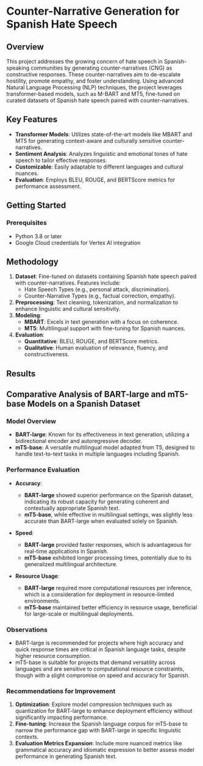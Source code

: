 # Counter-Narrative Generation for Spanish Hate Speech

## Overview
This project addresses the growing concern of hate speech in Spanish-speaking communities by generating counter-narratives (CNG) as constructive responses. These counter-narratives aim to de-escalate hostility, promote empathy, and foster understanding. Using advanced Natural Language Processing (NLP) techniques, the project leverages transformer-based models, such as M-BART and MT5, fine-tuned on curated datasets of Spanish hate speech paired with counter-narratives.


## Key Features
- **Transformer Models**: Utilizes state-of-the-art models like MBART and MT5 for generating context-aware and culturally sensitive counter-narratives.
- **Sentiment Analysis**: Analyzes linguistic and emotional tones of hate speech to tailor effective responses.
- **Customizable**: Easily adaptable to different languages and cultural nuances.
- **Evaluation**: Employs BLEU, ROUGE, and BERTScore metrics for performance assessment.

## Getting Started

### Prerequisites
- Python 3.8 or later
- Google Cloud credentials for Vertex AI integration


## Methodology
1. **Dataset**: Fine-tuned on datasets containing Spanish hate speech paired with counter-narratives. Features include:
   - Hate Speech Types (e.g., personal attack, discrimination).
   - Counter-Narrative Types (e.g., factual correction, empathy).
2. **Preprocessing**: Text cleaning, tokenization, and normalization to enhance linguistic and cultural sensitivity.
3. **Modeling**:
   - **MBART**: Excels in text generation with a focus on coherence.
   - **MT5**: Multilingual support with fine-tuning for Spanish nuances.
4. **Evaluation**:
   - **Quantitative**: BLEU, ROUGE, and BERTScore metrics.
   - **Qualitative**: Human evaluation of relevance, fluency, and constructiveness.

## Results
## Comparative Analysis of BART-large and mT5-base Models on a Spanish Dataset

### Model Overview

- **BART-large**: Known for its effectiveness in text generation, utilizing a bidirectional encoder and autoregressive decoder.
- **mT5-base**: A versatile multilingual model adapted from T5, designed to handle text-to-text tasks in multiple languages including Spanish.

### Performance Evaluation

- **Accuracy**:
  - **BART-large** showed superior performance on the Spanish dataset, indicating its robust capacity for generating coherent and contextually appropriate Spanish text.
  - **mT5-base**, while effective in multilingual settings, was slightly less accurate than BART-large when evaluated solely on Spanish.

- **Speed**:
  - **BART-large** provided faster responses, which is advantageous for real-time applications in Spanish.
  - **mT5-base** exhibited longer processing times, potentially due to its generalized multilingual architecture.

- **Resource Usage**:
  - **BART-large** required more computational resources per inference, which is a consideration for deployment in resource-limited environments.
  - **mT5-base** maintained better efficiency in resource usage, beneficial for large-scale or multilingual deployments.

### Observations

- BART-large is recommended for projects where high accuracy and quick response times are critical in Spanish language tasks, despite higher resource consumption.
- mT5-base is suitable for projects that demand versatility across languages and are sensitive to computational resource constraints, though with a slight compromise on speed and accuracy for Spanish.

### Recommendations for Improvement

1. **Optimization**: Explore model compression techniques such as quantization for BART-large to enhance deployment efficiency without significantly impacting performance.
2. **Fine-tuning**: Increase the Spanish language corpus for mT5-base to narrow the performance gap with BART-large in specific linguistic contexts.
3. **Evaluation Metrics Expansion**: Include more nuanced metrics like grammatical accuracy and idiomatic expression to better assess model performance in generating Spanish text.

